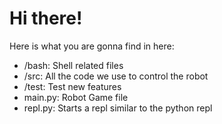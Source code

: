 # Hi there!

Here is what you are gonna find in here:
  * /bash: Shell related files
  * /src: All the code we use to control the robot
  * /test: Test new features
  * main.py: Robot Game file
  * repl.py: Starts a repl similar to the python repl
